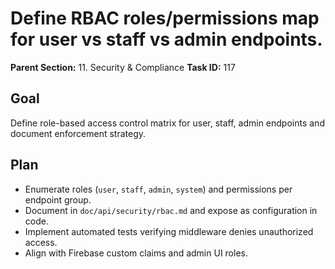 # Define RBAC roles/permissions map for user vs staff vs admin endpoints.

**Parent Section:** 11. Security & Compliance
**Task ID:** 117

## Goal
Define role-based access control matrix for user, staff, admin endpoints and document enforcement strategy.

## Plan
- Enumerate roles (`user`, `staff`, `admin`, `system`) and permissions per endpoint group.
- Document in `doc/api/security/rbac.md` and expose as configuration in code.
- Implement automated tests verifying middleware denies unauthorized access.
- Align with Firebase custom claims and admin UI roles.
